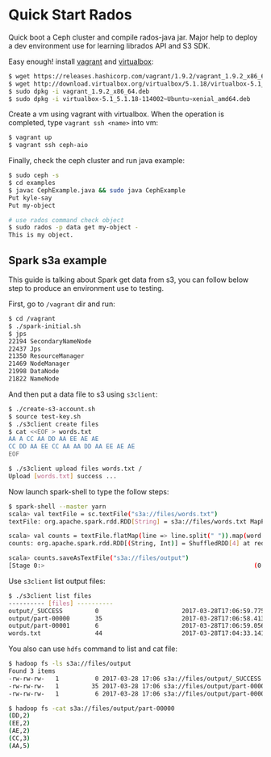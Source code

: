 # Quick Start Rados
Quick boot a Ceph cluster and compile rados-java jar. Major help to deploy a dev environment use for learning librados API and S3 SDK. 

Easy enough! install [vagrant](http://www.vagrantup.com/downloads.html) and [virtualbox](https://www.virtualbox.org/wiki/Linux_Downloads):
```sh
$ wget https://releases.hashicorp.com/vagrant/1.9.2/vagrant_1.9.2_x86_64.deb
$ wget http://download.virtualbox.org/virtualbox/5.1.18/virtualbox-5.1_5.1.18-114002~Ubuntu~xenial_amd64.deb
$ sudo dpkg -i vagrant_1.9.2_x86_64.deb
$ sudo dpkg -i virtualbox-5.1_5.1.18-114002~Ubuntu~xenial_amd64.deb
```

Create a vm using vagrant with virtualbox. When the operation is completed, type `vagrant ssh <name>` into vm:
```sh
$ vagrant up
$ vagrant ssh ceph-aio
```

Finally, check the ceph cluster and run java example:
```sh
$ sudo ceph -s
$ cd examples
$ javac CephExample.java && sudo java CephExample
Put kyle-say
Put my-object

# use rados command check object
$ sudo rados -p data get my-object -
This is my object.
```

## Spark s3a example
This guide is talking about Spark get data from s3, you can follow below step to produce an environment use to testing.

First, go to `/vagrant` dir and run:
```sh
$ cd /vagrant
$ ./spark-initial.sh
$ jps
22194 SecondaryNameNode
22437 Jps
21350 ResourceManager
21469 NodeManager
21998 DataNode
21822 NameNode
```

And then put a data file to s3 using `s3client`:
```sh
$ ./create-s3-account.sh
$ source test-key.sh
$ ./s3client create files
$ cat <<EOF > words.txt
AA A CC AA DD AA EE AE AE
CC DD AA EE CC AA AA DD AA EE AE AE
EOF

$ ./s3client upload files words.txt /
Upload [words.txt] success ...
```

Now launch spark-shell to type the follow steps:
```sh
$ spark-shell --master yarn
scala> val textFile = sc.textFile("s3a://files/words.txt")
textFile: org.apache.spark.rdd.RDD[String] = s3a://files/words.txt MapPartitionsRDD[1] at textFile at <console>:24

scala> val counts = textFile.flatMap(line => line.split(" ")).map(word => (word, 1)).reduceByKey(_ + _)
counts: org.apache.spark.rdd.RDD[(String, Int)] = ShuffledRDD[4] at reduceByKey at <console>:26

scala> counts.saveAsTextFile("s3a://files/output")
[Stage 0:>                                                          (0 + 2) / 2]
```

Use `s3client` list output files:
```sh
$ ./s3client list files
---------- [files] ----------
output/_SUCCESS     	0                   	2017-03-28T17:06:59.775Z
output/part-00000   	35                  	2017-03-28T17:06:58.413Z
output/part-00001   	6                   	2017-03-28T17:06:59.056Z
words.txt           	44                  	2017-03-28T17:04:33.141Z
```

You also can use `hdfs` command to list and cat file:
```sh
$ hadoop fs -ls s3a://files/output
Found 3 items
-rw-rw-rw-   1          0 2017-03-28 17:06 s3a://files/output/_SUCCESS
-rw-rw-rw-   1         35 2017-03-28 17:06 s3a://files/output/part-00000
-rw-rw-rw-   1          6 2017-03-28 17:06 s3a://files/output/part-00001

$ hadoop fs -cat s3a://files/output/part-00000
(DD,2)
(EE,2)
(AE,2)
(CC,3)
(AA,5)
```
